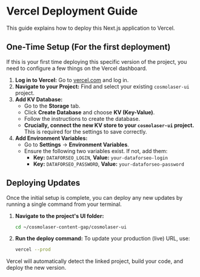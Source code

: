 # Vercel Deployment Guide

This guide explains how to deploy this Next.js application to Vercel.

## One-Time Setup (For the first deployment)

If this is your first time deploying this specific version of the project, you need to configure a few things on the Vercel dashboard.

1.  **Log in to Vercel:** Go to [vercel.com](https://vercel.com) and log in.
2.  **Navigate to your Project:** Find and select your existing `cosmolaser-ui` project.
3.  **Add KV Database:**
    *   Go to the **Storage** tab.
    *   Click **Create Database** and choose **KV (Key-Value)**.
    *   Follow the instructions to create the database.
    *   **Crucially, connect the new KV store to your `cosmolaser-ui` project.** This is required for the settings to save correctly.
4.  **Add Environment Variables:**
    *   Go to **Settings** -> **Environment Variables**.
    *   Ensure the following two variables exist. If not, add them:
        *   **Key:** `DATAFORSEO_LOGIN`, **Value:** `your-dataforseo-login`
        *   **Key:** `DATAFORSEO_PASSWORD`, **Value:** `your-dataforseo-password`

## Deploying Updates

Once the initial setup is complete, you can deploy any new updates by running a single command from your terminal.

1.  **Navigate to the project's UI folder:**
    ```bash
    cd ~/cosmolaser-content-gap/cosmolaser-ui
    ```

2.  **Run the deploy command:**
    To update your production (live) URL, use:
    ```bash
    vercel --prod
    ```

Vercel will automatically detect the linked project, build your code, and deploy the new version. 